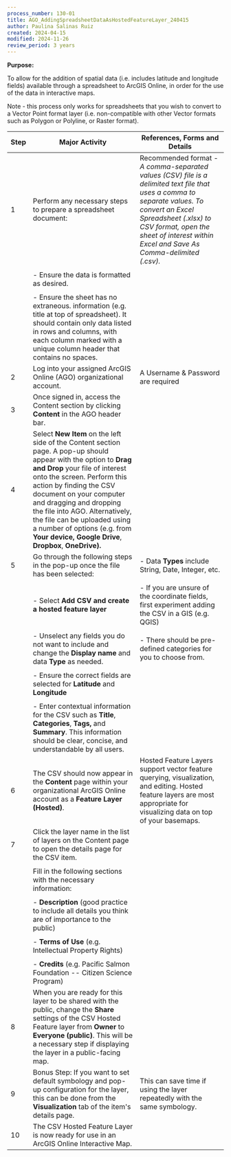 ```yaml
---
process_number: 130-01
title: AGO_AddingSpreadsheetDataAsHostedFeatureLayer_240415
author: Paulina Salinas Ruiz
created: 2024-04-15
modified: 2024-11-26
review_period: 3 years
---
```


**Purpose:**



To allow for the addition of spatial data (i.e. includes latitude and longitude fields) available through a spreadsheet to ArcGIS Online, in order for the use of the data in interactive maps.



Note - this process only works for spreadsheets that you wish to convert to a Vector Point format layer (i.e. non-compatible with other Vector formats such as Polygon or Polyline, or Raster format).



| **Step** | **Major Activity** | **References, Forms and Details** |
| -------- | ------------------ | --------------------------------- |
| 1 | Perform any necessary steps to prepare a spreadsheet document: | Recommended format - *A comma-separated values (CSV) file is a delimited text file that uses a comma to separate values. To convert an Excel Spreadsheet (.xlsx) to CSV format, open the sheet of interest within Excel and Save As Comma-delimited (.csv).* |
|  |  |  |
|  | - Ensure the data is formatted as desired. |  |
|  |  |  |
|  | - Ensure the sheet has no extraneous. information (e.g. title at top of spreadsheet). It should contain only data listed in rows and columns, with each column marked with a unique column header that contains no spaces. |  |
| 2 | Log into your assigned ArcGIS Online (AGO) organizational account. | A Username & Password are required |
| 3 | Once signed in, access the Content section by clicking **Content** in the AGO header bar. |  |
| 4 | Select **New Item** on the left side of the Content section page. A pop-up should appear with the option to **Drag and Drop** your file of interest onto the screen. Perform this action by finding the CSV document on your computer and dragging and dropping the file into AGO. Alternatively, the file can be uploaded using a number of options (e.g. from **Your device, Google Drive**, **Dropbox**, **OneDrive).** |  |
| 5 | Go through the following steps in the pop-up once the file has been selected: | \- Data **Types** include String, Date, Integer, etc. |
|  |  |  |
|  | - Select **Add CSV and create a hosted feature layer** | \- If you are unsure of the coordinate fields, first experiment adding the CSV in a GIS (e.g. QGIS) |
|  |  |  |
|  | - Unselect any fields you do not want to include and change the **Display name** and data **Type** as needed. | \- There should be pre-defined categories for you to choose from. |
|  |  |  |
|  | - Ensure the correct fields are selected for **Latitude** and **Longitude** |  |
|  |  |  |
|  | - Enter contextual information for the CSV such as **Title**, **Categories**, **Tags,** and **Summary**. This information should be clear, concise, and understandable by all users. |  |
| 6 | The CSV should now appear in the **Content** page within your organizational ArcGIS Online account as a **Feature Layer (Hosted)**. | Hosted Feature Layers support vector feature querying, visualization, and editing. Hosted feature layers are most appropriate for visualizing data on top of your basemaps. |
| 7 | Click the layer name in the list of layers on the Content page to open the details page for the CSV item. |  |
|  |  |  |
|  | Fill in the following sections with the necessary information: |  |
|  |  |  |
|  | - **Description** (good practice to include all details you think are of importance to the public) |  |
|  |  |  |
|  | - **Terms of Use** (e.g. Intellectual Property Rights) |  |
|  |  |  |
|  | - **Credits** (e.g. Pacific Salmon Foundation -- Citizen Science Program) |  |
| 8 | When you are ready for this layer to be shared with the public, change the **Share** settings of the CSV Hosted Feature layer from **Owner** to **Everyone (public)**. This will be a necessary step if displaying the layer in a public-facing map. |  |
| 9 | Bonus Step: If you want to set default symbology and pop-up configuration for the layer, this can be done from the **Visualization** tab of the item's details page. | This can save time if using the layer repeatedly with the same symbology. |
| 10 | The CSV Hosted Feature Layer is now ready for use in an ArcGIS Online Interactive Map. |  |

